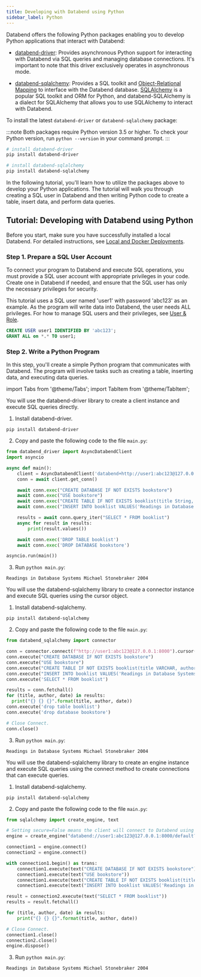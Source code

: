 ```yaml
---
title: Developing with Databend using Python
sidebar_label: Python
---
```


Databend offers the following Python packages enabling you to develop Python applications that interact with Databend:

- [databend-driver](https://pypi.org/project/databend-driver/): Provides asynchronous Python support for interacting with Databend via SQL queries and managing database connections. It's important to note that this driver exclusively operates in asynchronous mode.

- [databend-sqlalchemy](https://github.com/databendcloud/databend-sqlalchemy): Provides a SQL toolkit and [Object-Relational Mapping](https://en.wikipedia.org/wiki/Object%E2%80%93relational_mapping) to interface with the Databend database. [SQLAlchemy](https://www.sqlalchemy.org/) is a popular SQL toolkit and ORM for Python, and databend-SQLAlchemy is a dialect for SQLAlchemy that allows you to use SQLAlchemy to interact with Databend.

To install the latest `databend-driver` or `databend-sqlalchemy` package:

:::note
Both packages require Python version 3.5 or higher. To check your Python version, run `python --version` in your command prompt. 
:::

```bash
# install databend-driver
pip install databend-driver

# install databend-sqlalchemy
pip install databend-sqlalchemy
```

In the following tutorial, you'll learn how to utilize the packages above to develop your Python applications. The tutorial will walk you through creating a SQL user in Databend and then writing Python code to create a table, insert data, and perform data queries.

## Tutorial: Developing with Databend using Python

Before you start, make sure you have successfully installed a local Databend. For detailed instructions, see [Local and Docker Deployments](../10-deploy/05-deploying-local.md).

### Step 1. Prepare a SQL User Account

To connect your program to Databend and execute SQL operations, you must provide a SQL user account with appropriate privileges in your code. Create one in Databend if needed, and ensure that the SQL user has only the necessary privileges for security.

This tutorial uses a SQL user named 'user1' with password 'abc123' as an example. As the program will write data into Databend, the user needs ALL privileges. For how to manage SQL users and their privileges, see [User & Role](/doc/sql-commands/ddl/user/).

```sql
CREATE USER user1 IDENTIFIED BY 'abc123';
GRANT ALL on *.* TO user1;
```

### Step 2. Write a Python Program

In this step, you'll create a simple Python program that communicates with Databend. The program will involve tasks such as creating a table, inserting data, and executing data queries.

import Tabs from '@theme/Tabs';
import TabItem from '@theme/TabItem';

<Tabs groupId="python">
<TabItem value="databend-driver" label="databend-driver">

You will use the databend-driver library to create a client instance and execute SQL queries directly.

1. Install databend-driver.

```shell
pip install databend-driver
```
2. Copy and paste the following code to the file `main.py`:

```python title='main.py'
from databend_driver import AsyncDatabendClient
import asyncio

async def main():
    client = AsyncDatabendClient('databend+http://user1:abc123@127.0.0.1:8000/?sslmode=disable')
    conn = await client.get_conn()

    await conn.exec("CREATE DATABASE IF NOT EXISTS bookstore")
    await conn.exec("USE bookstore")
    await conn.exec("CREATE TABLE IF NOT EXISTS booklist(title String, author String, date String)")
    await conn.exec("INSERT INTO booklist VALUES('Readings in Database Systems', 'Michael Stonebraker', '2004')")

    results = await conn.query_iter("SELECT * FROM booklist")
    async for result in results:
        print(result.values())

    await conn.exec('DROP TABLE booklist')
    await conn.exec('DROP DATABASE bookstore')

asyncio.run(main())
```

3. Run `python main.py`:

```text
Readings in Database Systems Michael Stonebraker 2004
```
</TabItem>

<TabItem value="databend-sqlalchemy with Object" label="databend-sqlalchemy (Connector)">

You will use the databend-sqlalchemy library to create a connector instance and execute SQL queries using the cursor object.

1. Install databend-sqlalchemy.

```shell
pip install databend-sqlalchemy
```

2. Copy and paste the following code to the file `main.py`:

```python title='main.py'
from databend_sqlalchemy import connector

conn = connector.connect(f"http://user1:abc123@127.0.0.1:8000").cursor()
conn.execute("CREATE DATABASE IF NOT EXISTS bookstore")
conn.execute("USE bookstore")
conn.execute("CREATE TABLE IF NOT EXISTS booklist(title VARCHAR, author VARCHAR, date VARCHAR)")
conn.execute("INSERT INTO booklist VALUES('Readings in Database Systems', 'Michael Stonebraker', '2004')")
conn.execute('SELECT * FROM booklist')

results = conn.fetchall()
for (title, author, date) in results:
  print("{} {} {}".format(title, author, date))
conn.execute('drop table booklist')
conn.execute('drop database bookstore')

# Close Connect.
conn.close()
```

3. Run `python main.py`:

```text
Readings in Database Systems Michael Stonebraker 2004
```
</TabItem>

<TabItem value="databend-sqlalchemy with Engine" label="databend-sqlalchemy (Engine)">

You will use the databend-sqlalchemy library to create an engine instance and execute SQL queries using the connect method to create connections that can execute queries.

1. Install databend-sqlalchemy.

```shell
pip install databend-sqlalchemy
```

2. Copy and paste the following code to the file `main.py`:

```python title='main.py'
from sqlalchemy import create_engine, text

# Setting secure=False means the client will connect to Databend using HTTP instead of HTTPS.
engine = create_engine("databend://user1:abc123@127.0.0.1:8000/default?secure=False")

connection1 = engine.connect()
connection2 = engine.connect()

with connection1.begin() as trans:
    connection1.execute(text("CREATE DATABASE IF NOT EXISTS bookstore"))
    connection1.execute(text("USE bookstore"))
    connection1.execute(text("CREATE TABLE IF NOT EXISTS booklist(title VARCHAR, author VARCHAR, date VARCHAR)"))
    connection1.execute(text("INSERT INTO booklist VALUES('Readings in Database Systems', 'Michael Stonebraker', '2004')"))

result = connection2.execute(text("SELECT * FROM booklist"))
results = result.fetchall()

for (title, author, date) in results:
    print("{} {} {}".format(title, author, date))

# Close Connect.
connection1.close()
connection2.close()
engine.dispose()
```

3. Run `python main.py`:

```text
Readings in Database Systems Michael Stonebraker 2004
```
</TabItem>
</Tabs>